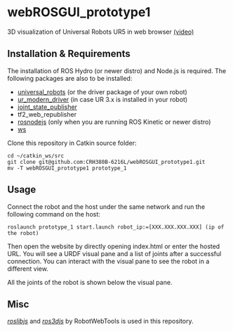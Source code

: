 # webROSGUI_prototype1
3D visualization of Universal Robots UR5 in web browser [(video)](https://youtu.be/7M6ThsQKKKE)

## Installation & Requirements
The installation of ROS Hydro (or newer distro) and Node.js is required. The following packages are also to be installed:
- [universal_robots](http://wiki.ros.org/universal_robot) (or the driver package of your own robot)
- [ur_modern_driver](https://github.com/ThomasTimm/ur_modern_driver) (in case UR 3.x is installed in your robot)
- [joint_state_publisher](http://wiki.ros.org/joint_state_publisher)
- tf2_web_republisher
- [rosnodejs](http://wiki.ros.org/rosnodejs) (only when you are running ROS Kinetic or newer distro)
- [ws](https://www.npmjs.com/package/ws) 

Clone this repository in Catkin source folder:
```
cd ~/catkin_ws/src
git clone git@github.com:CRH380B-6216L/webROSGUI_prototype1.git
mv -T webROSGUI_prototype1 prototype_1
```

## Usage
Connect the robot and the host under the same network and run the following command on the host:
```
roslaunch prototype_1 start.launch robot_ip:=[XXX.XXX.XXX.XXX] (ip of the robot)
```
Then open the website by directly opening index.html or enter the hosted URL. 
You will see a URDF visual pane and a list of joints after a successful connection. You can interact with the visual pane to see the robot in a different view.

All the joints of the robot is shown below the visual pane.

## Misc
*[roslibjs](https://github.com/RobotWebTools/roslibjs)* and *[ros3djs](https://github.com/RobotWebTools/ros3djs)* by RobotWebTools is used in this repository.
